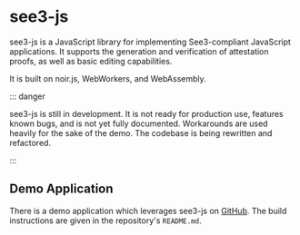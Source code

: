 # see3-js

see3-js is a JavaScript library for implementing See3-compliant JavaScript applications. It supports the generation and verification of attestation proofs, as well as basic editing capabilities.

It is built on noir.js, WebWorkers, and WebAssembly.

::: danger

see3-js is still in development. It is not ready for production use, features known bugs, and is not yet fully documented. Workarounds are used heavily for the sake of the demo. The codebase is being rewritten and refactored.

:::

## Demo Application

There is a demo application which leverages see3-js on [GitHub](https://github.com/see3-js/see3-js/tree/main/apps/demo). The build instructions are given in the repository's `README.md`.

